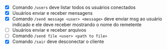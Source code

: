 - [x] Comando `/users` deve listar todos os usuários conectados
- [x] Usuários enviar e receber mensagens
- [x] Comando `/send message <user> <message>` deve enviar msg ao usuário indicado e ele deve receber mostrando o nome do remetente
- [ ] Usuários enviar e receber arquivos
- [ ] Comando `/send file <user> <path to file>` 
- [x] Comando `/sair` deve desconectar o cliente
